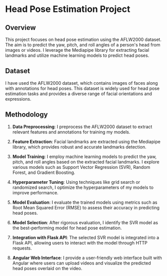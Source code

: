 # Head Pose Estimation Project

## Overview

This project focuses on head pose estimation using the AFLW2000 dataset. The aim is to predict the yaw, pitch, and roll angles of a person's head from images or videos. I leverage the Mediapipe library for extracting facial landmarks and utilize machine learning models to predict head poses.

## Dataset

I have used the AFLW2000 dataset, which contains images of faces along with annotations for head poses. This dataset is widely used for head pose estimation tasks and provides a diverse range of facial orientations and expressions.

## Methodology

1. **Data Preprocessing**: I preprocess the AFLW2000 dataset to extract relevant features and annotations for training my models.

2. **Feature Extraction**: Facial landmarks are extracted using the Mediapipe library, which provides robust and accurate landmarks detection.

3. **Model Training**: I employ machine learning models to predict the yaw, pitch, and roll angles based on the extracted facial landmarks. I explore various models such as Support Vector Regression (SVR), Random Forest, and Gradient Boosting.

4. **Hyperparameter Tuning**: Using techniques like grid search or randomized search, I optimize the hyperparameters of my models to improve performance.

5. **Model Evaluation**: I evaluate the trained models using metrics such as Root Mean Squared Error (RMSE) to assess their accuracy in predicting head poses.

6. **Model Selection**: After rigorous evaluation, I identify the SVR model as the best-performing model for head pose estimation.

7. **Integration with Flask API**: The selected SVR model is integrated into a Flask API, allowing users to interact with the model through HTTP requests.

8. **Angular Web Interface**: I provide a user-friendly web interface built with Angular where users can upload videos and visualize the predicted head poses overlaid on the video.
